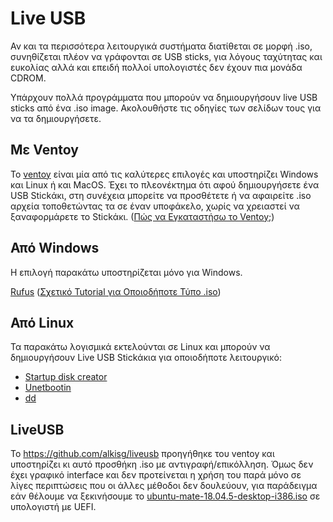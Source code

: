 # Live USB

Αν και τα περισσότερα λειτουργικά συστήματα διατίθεται σε μορφή .iso,
συνηθίζεται πλέον να γράφονται σε USB sticks, για λόγους ταχύτητας και ευκολίας
αλλά και επειδή πολλοί υπολογιστές δεν έχουν πια μονάδα CDROM.

Υπάρχουν πολλά προγράμματα που μπορούν να δημιουργήσουν live USB sticks
από ένα .iso image. Ακολουθήστε τις οδηγίες των σελίδων τους για να τα
δημιουργήσετε.

## Με Ventoy

Το [ventoy](https://ventoy.net) είναι μία από τις καλύτερες επιλογές και
υποστηρίζει Windows και Linux ή και MacOS. Έχει το πλεονέκτημα ότι αφού δημιουργήσετε ένα
USB Stickάκι, στη συνέχεια μπορείτε να προσθέτετε ή να αφαιρείτε .iso αρχεία
τοποθετώντας τα σε έναν υποφάκελο, χωρίς να χρειαστεί να ξαναφορμάρετε το
Stickάκι.
([Πώς να Εγκαταστήσω το Ventoy;](https://wwwhttps://www.pcsteps.gr/99966-multiboot-usb-%CE%BC%CE%B5-%CE%BB%CE%B5%CE%B9%CF%84%CE%BF%CF%85%CF%81%CE%B3%CE%B9%CE%BA%CE%AC-%CF%83%CF%85%CF%83%CF%84%CE%AE%CE%BC%CE%B1%CF%84%CE%B1/.pcsteps.gr/99966-multiboot-usb-%CE%BC%CE%B5-%CE%BB%CE%B5%CE%B9%CF%84%CE%BF%CF%85%CF%81%CE%B3%CE%B9%CE%BA%CE%AC-%CF%83%CF%85%CF%83%CF%84%CE%AE%CE%BC%CE%B1%CF%84%CE%B1/))

## Από Windows

Η επιλογή παρακάτω υποστηρίζεται μόνο για Windows.

[Rufus](https://rufus.ie/) ([Σχετικό Tutorial για
  Οποιοδήποτε Τύπο .iso](https://www.pcsteps.gr/14678-%CE%B4%CE%B7%CE%BC%CE%B9%CE%BF%CF%85%CF%81%CE%B3%CE%AF%CE%B1-boot-usb/))

## Από Linux

Τα παρακάτω λογισμικά εκτελούνται σε Linux και μπορούν να δημιουργήσουν Live
USB Stickάκια για οποιοδήποτε λειτουργικό:

- [Startup disk
  creator](https://ubuntu.com/tutorials/tutorial-create-a-usb-stick-on-ubuntu)
- [Unetbootin](https://fossbytes.com/create-bootable-usb-media-from-iso-ubuntu/)
-  [dd](https://fossbytes.com/create-bootable-usb-media-from-iso-ubuntu/)

## LiveUSB

Το <https://github.com/alkisg/liveusb> προηγήθηκε του ventoy και υποστηρίζει κι
αυτό προσθήκη .iso με αντιγραφή/επικόλληση. Όμως δεν έχει γραφικό interface και
δεν προτείνεται η χρήση του παρά μόνο σε λίγες περιπτώσεις που οι άλλες μέθοδοι
δεν δουλεύουν, για παράδειγμα εάν θέλουμε να ξεκινήσουμε το
[ubuntu-mate-18.04.5-desktop-i386.iso](https://cdimage.ubuntu.com/ubuntu-mate/releases/18.04/release/ubuntu-mate-18.04.5-desktop-i386.iso)
σε υπολογιστή με UEFI.
